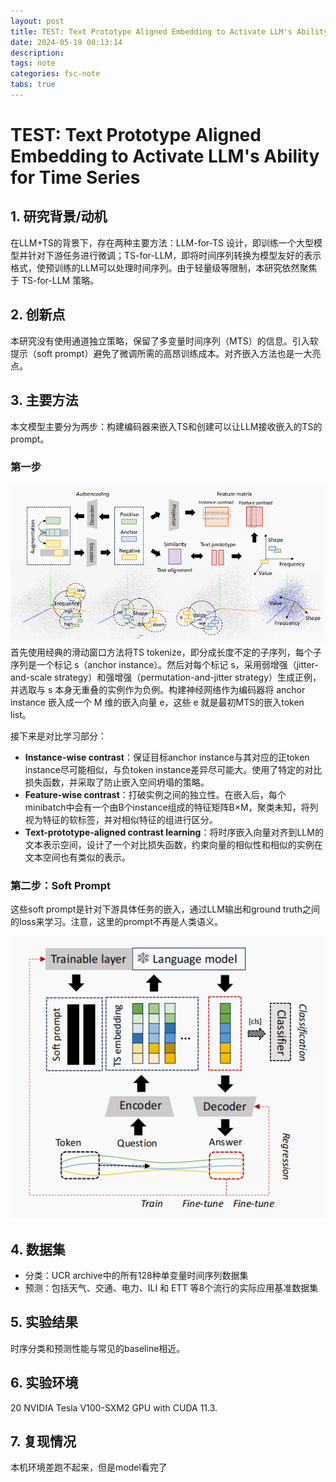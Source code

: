 ```yaml
---
layout: post
title: TEST: Text Prototype Aligned Embedding to Activate LLM's Ability for Time Series
date: 2024-05-19 00:13:14
description: 
tags: note
categories: fsc-note
tabs: true
---
```


# TEST: Text Prototype Aligned Embedding to Activate LLM's Ability for Time Series

## 1. 研究背景/动机
在LLM+TS的背景下，存在两种主要方法：LLM-for-TS 设计，即训练一个大型模型并针对下游任务进行微调；TS-for-LLM，即将时间序列转换为模型友好的表示格式，使预训练的LLM可以处理时间序列。由于轻量级等限制，本研究依然聚焦于 TS-for-LLM 策略。

## 2. 创新点
本研究没有使用通道独立策略，保留了多变量时间序列（MTS）的信息。引入软提示（soft prompt）避免了微调所需的高昂训练成本。对齐嵌入方法也是一大亮点。

## 3. 主要方法
本文模型主要分为两步：构建编码器来嵌入TS和创建可以让LLM接收嵌入的TS的prompt。

### 第一步
![示意图](/assets/img/pic/test/1.jpg)
首先使用经典的滑动窗口方法将TS tokenize，即分成长度不定的子序列，每个子序列是一个标记 s（anchor instance）。然后对每个标记 s，采用弱增强（jitter-and-scale strategy）和强增强（permutation-and-jitter strategy）生成正例，并选取与 s 本身无重叠的实例作为负例。构建神经网络作为编码器将 anchor instance 嵌入成一个 M 维的嵌入向量 e，这些 e 就是最初MTS的嵌入token list。

接下来是对比学习部分：
- **Instance-wise contrast**：保证目标anchor instance与其对应的正token instance尽可能相似，与负token instance差异尽可能大。使用了特定的对比损失函数，并采取了防止嵌入空间坍塌的策略。
- **Feature-wise contrast**：打破实例之间的独立性。在嵌入后，每个minibatch中会有一个由B个instance组成的特征矩阵B×M，聚类未知，将列视为特征的软标签，并对相似特征的组进行区分。
- **Text-prototype-aligned contrast learning**：将时序嵌入向量对齐到LLM的文本表示空间，设计了一个对比损失函数，约束向量的相似性和相似的实例在文本空间也有类似的表示。

### 第二步：Soft Prompt
这些soft prompt是针对下游具体任务的嵌入，通过LLM输出和ground truth之间的loss来学习。注意，这里的prompt不再是人类语义。


![整体架构图](/assets/img/pic/test/structure.jpg)

## 4. 数据集
- 分类：UCR archive中的所有128种单变量时间序列数据集
- 预测：包括天气、交通、电力、ILI 和 ETT 等8个流行的实际应用基准数据集

## 5. 实验结果
时序分类和预测性能与常见的baseline相近。

## 6. 实验环境
20 NVIDIA Tesla V100-SXM2 GPU with CUDA 11.3.

## 7. 复现情况
本机环境差跑不起来，但是model看完了
